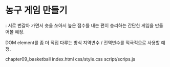 # 농구 게임 만들기
: 서로 번갈아 가면서 슛을 쏘아서 높은 점수를 내는 편이 승리하는 간단한 게임을 만들어볼 예정.

DOM element를 좀 더 직접 다루는 방식 지역변수 / 전역변수를 적극적으로 사용할 예정.

chapter09_basketball
index.html
css/style.css
script/scrips.js